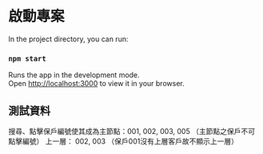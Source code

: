 # 啟動專案
In the project directory, you can run:

### `npm start`

Runs the app in the development mode.\
Open [http://localhost:3000](http://localhost:3000) to view it in your browser.

## 測試資料
搜尋、點擊保戶編號使其成為主節點：001, 002, 003, 005 （主節點之保戶不可點擊編號）
上一層： 002, 003 （保戶001沒有上層客戶故不顯示上一層）

